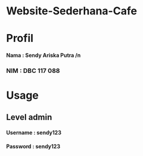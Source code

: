 # Website-Sederhana-Cafe

# Profil
#### Nama  : Sendy Ariska Putra /n
### NIM   : DBC 117 088

# Usage
## Level admin
#### Username : sendy123
#### Password : sendy123
